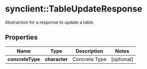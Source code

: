 # synclient::TableUpdateResponse

Abstraction for a response to update a table.
## Properties
Name | Type | Description | Notes
------------ | ------------- | ------------- | -------------
**concreteType** | **character** | Concrete Type | [optional] 


